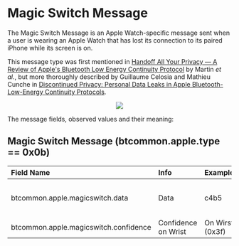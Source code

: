 <h1>Magic Switch Message</h1>

<p> 
The Magic Switch Message is an Apple Watch-specific message sent when a user is
wearing an Apple Watch that has lost its connection to its paired iPhone while
its screen is on. 
</p> 

<p>
This message type was first mentioned in 
<a
href="https://petsymposium.org/2019/files/papers/issue4/popets-2019-0057.pdf">Handoff
All Your Privacy &mdash; A Review of Apple's Bluetooth Low Energy Continuity
Protocol</a> by Martin <i>et al.</i>, but
more thoroughly described by Guillaume Celosia and Mathieu Cunche in 
<a
href="https://petsymposium.org/2020/files/papers/issue1/popets-2020-0003.pdf">Discontinued
Privacy: Personal Data Leaks in Apple Bluetooth-Low-Energy Continuity
Protocols</a>.
</p>

<div align="center">
<img src="/figs/magic_switch_format.png">
</div>

<p>The message fields, observed values and their meaning:</p>

## Magic Switch Message (btcommon.apple.type == 0x0b)
| Field Name                                  | Info                         | Example                   |Length| Type  | Notes                 |
| :-------------------------------------------| :----------------------------|:--------------------------|:----:|:-----:|:---------------------:|
| btcommon.apple.magicswitch.data             | Data                         |    c4b5                   |  2   | Bytes | Not sure what this is |
| btcommon.apple.magicswitch.confidence       | Confidence on Wrist          |    On Wirst (0x3f)        |      | UINT8 |                       |
